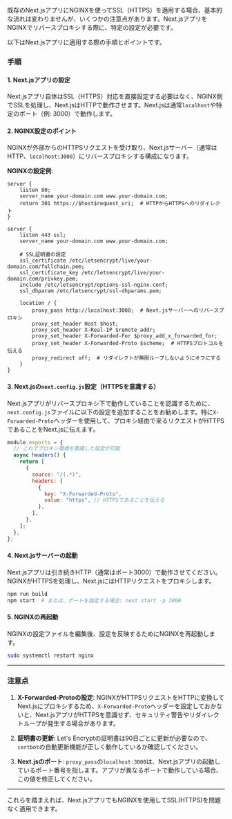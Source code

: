 既存のNext.jsアプリにNGINXを使ってSSL（HTTPS）を適用する場合、基本的な流れは変わりませんが、いくつかの注意点があります。Next.jsアプリをNGINXでリバースプロキシする際に、特定の設定が必要です。

以下はNext.jsアプリに適用する際の手順とポイントです。

### 手順

#### 1. Next.jsアプリの設定

Next.jsアプリ自体はSSL（HTTPS）対応を直接設定する必要はなく、NGINX側でSSLを処理し、Next.jsはHTTPで動作させます。Next.jsは通常`localhost`や特定のポート（例: 3000）で動作します。

#### 2. NGINX設定のポイント

NGINXが外部からのHTTPSリクエストを受け取り、Next.jsサーバー（通常はHTTP、`localhost:3000`）にリバースプロキシする構成になります。

**NGINXの設定例**:

```nginx
server {
    listen 80;
    server_name your-domain.com www.your-domain.com;
    return 301 https://$host$request_uri;  # HTTPからHTTPSへのリダイレクト
}

server {
    listen 443 ssl;
    server_name your-domain.com www.your-domain.com;

    # SSL証明書の設定
    ssl_certificate /etc/letsencrypt/live/your-domain.com/fullchain.pem;
    ssl_certificate_key /etc/letsencrypt/live/your-domain.com/privkey.pem;
    include /etc/letsencrypt/options-ssl-nginx.conf;
    ssl_dhparam /etc/letsencrypt/ssl-dhparams.pem;

    location / {
        proxy_pass http://localhost:3000;  # Next.jsサーバーへのリバースプロキシ
        proxy_set_header Host $host;
        proxy_set_header X-Real-IP $remote_addr;
        proxy_set_header X-Forwarded-For $proxy_add_x_forwarded_for;
        proxy_set_header X-Forwarded-Proto $scheme;  # HTTPSプロトコルを伝える
        proxy_redirect off;  # リダイレクトが無限ループしないようにオフにする
    }
}
```

#### 3. Next.jsの`next.config.js`設定（HTTPSを意識する）
Next.jsアプリがリバースプロキシ下で動作していることを認識するために、`next.config.js`ファイルに以下の設定を追加することをお勧めします。特に`X-Forwarded-Proto`ヘッダーを使用して、プロキシ経由で来るリクエストがHTTPSであることをNext.jsに伝えます。

```js
module.exports = {
  // これでプロキシ環境を意識した設定が可能
  async headers() {
    return [
      {
        source: "/(.*)",
        headers: [
          {
            key: "X-Forwarded-Proto",
            value: "https", // HTTPSであることを伝える
          },
        ],
      },
    ];
  },
};
```

#### 4. Next.jsサーバーの起動

Next.jsアプリは引き続きHTTP（通常はポート3000）で動作させてください。NGINXがHTTPSを処理し、Next.jsにはHTTPリクエストをプロキシします。

```bash
npm run build
npm start  # または、ポートを指定する場合: next start -p 3000
```

#### 5. NGINXの再起動

NGINXの設定ファイルを編集後、設定を反映するためにNGINXを再起動します。

```bash
sudo systemctl restart nginx
```

---

### 注意点

1. **X-Forwarded-Protoの設定**: NGINXがHTTPSリクエストをHTTPに変換してNext.jsにプロキシするため、`X-Forwarded-Proto`ヘッダーを設定しておかないと、Next.jsアプリがHTTPSを意識せず、セキュリティ警告やリダイレクトループが発生する場合があります。

2. **証明書の更新**: Let's Encryptの証明書は90日ごとに更新が必要なので、`certbot`の自動更新機能が正しく動作しているか確認してください。

3. **Next.jsのポート**: `proxy_pass`の`localhost:3000`は、Next.jsアプリの起動しているポート番号を指します。アプリが異なるポートで動作している場合、この値を修正してください。

---

これらを踏まえれば、Next.jsアプリでもNGINXを使用してSSL(HTTPS)を問題なく適用できます。